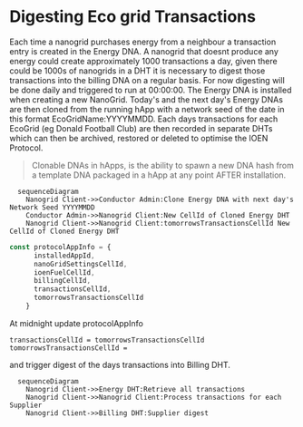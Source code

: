 # Digesting Eco grid Transactions
Each time a nanogrid purchases energy from a neighbour a transaction entry is created in the Energy DNA. A nanogrid that doesnt produce any energy could create approximately 1000 transactions a day, given there could be 1000s of nanogrids in a DHT it is necessary to digest those transactions into the billing DNA on a regular basis. For now digesting will be done daily and triggered to run at 00:00:00.
The Energy DNA is installed when creating a new NanoGrid. Today's and the next day's Energy DNAs are then cloned from the running hApp with a network seed of the date in this format EcoGridName:YYYYMMDD. Each days transactions for each EcoGrid (eg Donald Football Club) are then recorded in separate DHTs which can then be archived, restored or deleted to optimise the IOEN Protocol.
> Clonable DNAs in hApps, is the ability to spawn a new DNA hash from a template DNA packaged in a hApp at any point AFTER installation.


``` mermaid
  sequenceDiagram
    Nanogrid Client->>Conductor Admin:Clone Energy DNA with next day's Network Seed YYYYMMDD
    Conductor Admin->>Nanogrid Client:New CellId of Cloned Energy DHT
    Nanogrid Client->>Nanogrid Client:tomorrowsTransactionsCellId New CellId of Cloned Energy DHT
```
``` javascript
const protocolAppInfo = {
      installedAppId,
      nanoGridSettingsCellId,
      ioenFuelCellId,
      billingCellId,
      transactionsCellId,
      tomorrowsTransactionsCellId
    }
```
At midnight update protocolAppInfo 
```
transactionsCellId = tomorrowsTransactionsCellId
tomorrowsTransactionsCellId = 
```
 and trigger digest of the days transactions into Billing DHT.

``` mermaid
  sequenceDiagram
    Nanogrid Client->>Energy DHT:Retrieve all transactions
    Nanogrid Client->>Nanogrid Client:Process transactions for each Supplier
    Nanogrid Client->>Billing DHT:Supplier digest
```

